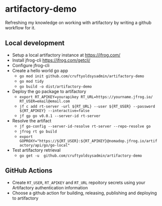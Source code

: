 # artifactory-demo
Refreshing my knowledge on working with artifactory by writing a github workflow for it.

## Local development

* Setup a local artifactory instance at https://jfrog.com/
* Install jfrog-cli https://jfrog.com/getcli/ 
* Configure jfrog-cli
* Create a hello world go app
  * `go mod init github.com/cruftyoldsysadmin/artifactory-demo`
  * `go mod tidy`
  * `go build -o dist/artifactory-demo`
* Deploy the go package to artifactory
  * `export RT_APIKEY=yourapikey RT_URL=https://yourname.jfrog.io/ RT_USER=email@email.com`
  * `jf c add rt-server -url ${RT_URL} --user ${RT_USER} --password ${RT_APIKEY} --interactive=false`
  * `jf gp go v0.0.1 --server-id rt-server`
* Resolve the artifact
  * `jf go-config --server-id-resolve rt-server --repo-resolve go`
  * `jfrog rt go build`
  * `export GOPROXY="https://${RT_USER}:${RT_APIKEY}@nomadop.jfrog.io/artifactory/api/go/go-local"` 
* Test artifactory retrieval
  * `go get -u  github.com/cruftyoldsysadmin/artifactory-demo`

## GitHub Actions

* Create `RT_USER`, `RT_APIKEY` and `RT_URL` repoitory secrets using your Artifactory authentication information
* Choose a github action for building, releasing, publishing and deploying to artifactory